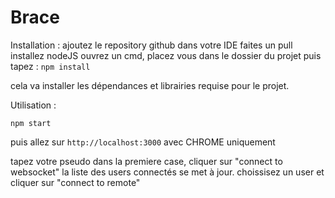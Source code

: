 # Brace

Installation : 
ajoutez le repository github dans votre IDE
faites un pull
installez nodeJS
ouvrez un cmd, placez vous dans le dossier du projet puis tapez : 
<code>npm install</code>

cela va installer les dépendances et librairies requise pour le projet.


Utilisation : 

<code>npm start</code>

puis allez sur <code>http://localhost:3000</code> avec CHROME uniquement


tapez votre pseudo dans la premiere case, cliquer sur "connect to websocket"
la liste des users connectés se met à jour. choissisez un user et cliquer sur "connect to remote"

